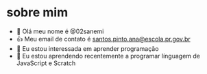 # sobre mim
- 👋 Olá meu nome é @02sanemi
- 👍 Meu email de contato é santos.pinto.ana@escola.pr.gov.br
- 👀 Eu estou interessada em aprender programação
- 🌱 Eu estou aprendendo recentemente a programar línguagem de JavaScript e Scratch


